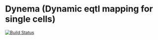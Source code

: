 # Dynema (Dynamic eqtl mapping for single cells)

[![Build Status](https://github.com/joseah/Dynema.jl/actions/workflows/CI.yml/badge.svg?branch=main)](https://github.com/joseah/Dynema.jl/actions/workflows/CI.yml?query=branch%3Amain)

